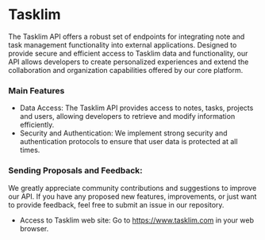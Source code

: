 # Tasklim

The Tasklim API offers a robust set of endpoints for integrating note and task management functionality into external applications. Designed to provide secure and efficient access to Tasklim data and functionality, our API allows developers to create personalized experiences and extend the collaboration and organization capabilities offered by our core platform.

### Main Features
- Data Access: The Tasklim API provides access to notes, tasks, projects and users, allowing developers to retrieve and modify information efficiently.
- Security and Authentication: We implement strong security and authentication protocols to ensure that user data is protected at all times.

### Sending Proposals and Feedback:
We greatly appreciate community contributions and suggestions to improve our API. If you have any proposed new features, improvements, or just want to provide feedback, feel free to submit an issue in our repository.

- Access to Tasklim web site:
Go to https://www.tasklim.com in your web browser.
